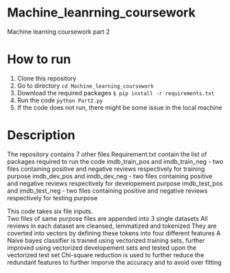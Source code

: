 # Machine_leanrning_coursework
Machine learning coursework part 2

# How to run
1. Clone this repository
2. Go to directory `cd Machine_learning_coursework`
3. Download the required packages `$ pip install -r requirements.txt`
4. Run the code `python Part2.py`
5. If the code does not run, there might be some issue in the local machine

# Description
The repository contains 7 other files
Requirement.txt contain the list of packages required to run the code
imdb_train_pos and imdb_train_neg - two files containing positive and negative reviews respectively for training purpose
imdb_dev_pos and imdb_dev_neg - two files containing positive and negative reviews respectively for developement purpose
imdb_test_pos and imdb_test_neg - two files containing positive and negative reviews respectively for testing purpose

This code takes six file inputs.  
Two files of same purpose files are appended into 3 single datasets
All reviews in each dataset are cleansed, lemmatized and tokenized
They are coverted into vectors by defining these tokens into four different features
A Naive bayes classifier is trained using vectorized training sets, further improved using vectorized developement sets and tested upon the vectorized test set
Chi-square reduction is used to further reduce the redundant features to further imporve the accuracy and to avoid over fitting

